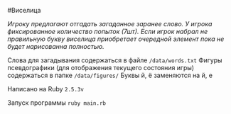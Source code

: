 
#Виселица


*Игроку предлагают отгадать загаданное заранее слово. У игрока фиксированное количество попыток (7шт). Если игрок набрал не правильную букву виселица приобретает очередной элемент пока не будет нарисованна полностью.*


Слова для загадывания содержаться в файле `/data/words.txt`
Фигуры псевдографики (для отображения текущего состояния игры) содержаться в папке `/data/figures/`
Буквы й, ё заменяются на й, е


Написано на Ruby `2.5.3v`

Запуск программы `ruby main.rb`
